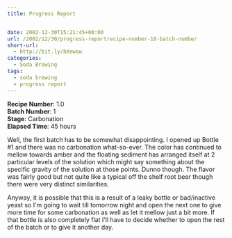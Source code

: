 ```yaml
---
title: Progress Report


date: 2002-12-30T15:21:45+00:00
url: /2002/12/30/progress-reportrecipe-number-10-batch-numbe/
short-url:
  - http://bit.ly/hXewow
categories:
  - Soda Brewing
tags:
  - soda brewing
  - progress report
---
```

**Recipe Number**: 1.0<br />
**Batch Number**: 1<br />
**Stage**: Carbonation<br />
**Elapsed Time**: 45 hours

Well, the first batch has to be somewhat disappointing. I opened up Bottle #1 and there was no carbonation what-so-ever. The color has continued to mellow towards amber and the floating sediment has arranged itself at 2 particular levels of the solution which might say something about the specific gravity of the solution at those points. Dunno though. The flavor was fairly good but not quite like a typical off the shelf root beer though there were very distinct similarities.

Anyway, it is possible that this is a result of a leaky bottle or bad/inactive yeast so I'm going to wait till tomorrow night and open the next one to give more time for some carbonation as well as let it mellow just a bit more. If that bottle is also completely flat I'll have to decide whether to open the rest of the batch or to give it another day.